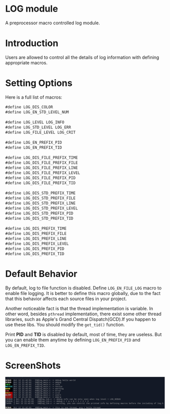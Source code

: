 # LOG module

A preprocessor macro controlled log module.

# Introduction
Users are allowed to control all the details of log information with defining
appropriate macros.

# Setting Options

Here is a full list of macros:

```
#define LOG_DIS_COLOR
#define LOG_EN_STD_LEVEL_NUM

#define LOG_LEVEL LOG_INFO
#define LOG_STD_LEVEL LOG_ERR
#define LOG_FILE_LEVEL LOG_CRIT

#define LOG_EN_PREFIX_PID
#define LOG_EN_PREFIX_TID

#define LOG_DIS_FILE_PREFIX_TIME
#define LOG_DIS_FILE_PREFIX_FILE
#define LOG_DIS_FILE_PREFIX_LINE
#define LOG_DIS_FILE_PREFIX_LEVEL
#define LOG_DIS_FILE_PREFIX_PID
#define LOG_DIS_FILE_PREFIX_TID

#define LOG_DIS_STD_PREFIX_TIME
#define LOG_DIS_STD_PREFIX_FILE
#define LOG_DIS_STD_PREFIX_LINE
#define LOG_DIS_STD_PREFIX_LEVEL
#define LOG_DIS_STD_PREFIX_PID
#define LOG_DIS_STD_PREFIX_TID

#define LOG_DIS_PREFIX_TIME
#define LOG_DIS_PREFIX_FILE
#define LOG_DIS_PREFIX_LINE
#define LOG_DIS_PREFIX_LEVEL
#define LOG_DIS_PREFIX_PID
#define LOG_DIS_PREFIX_TID
```
# Default Behavior

By default, log to file function is disabled. Define `LOG_EN_FILE_LOG`
macro to enable file logging. It is better to define this macro globally,
due to the fact that this behavior affects each source files in your
project.

Another noticeable fact is that the thread implementation is variable.
In other word, besides `pthread` implementation, there exist some other
thread libraries, such as Apple's Grand Central Dispatch(GCD).If you
happen to use these libs. You should modify the `get_tid()` function.

Print **PID** and **TID** is disabled by default, most of time, they are
useless. But you can enable them anytime by defining `LOG_EN_PREFIX_PID`
and `LOG_EN_PREFIX_TID`.

# ScreenShots

![](pics/log1.png)


